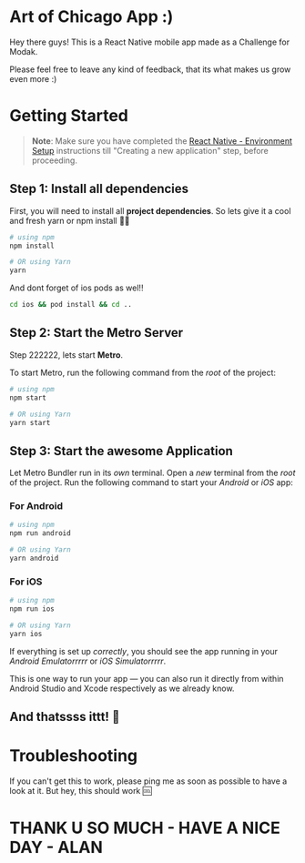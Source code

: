 # Art of Chicago App :)

Hey there guys! This is a React Native mobile app made as a Challenge for Modak.

Please feel free to leave any kind of feedback, that its what makes us grow even more :)

# Getting Started

>**Note**: Make sure you have completed the [React Native - Environment Setup](https://reactnative.dev/docs/environment-setup) instructions till "Creating a new application" step, before proceeding.

## Step 1: Install all dependencies

First, you will need to install all **project dependencies**. So lets give it a cool and fresh yarn or npm install 🧑‍🍳

```bash
# using npm
npm install

# OR using Yarn
yarn
```

And dont forget of ios pods as wel!!

```bash
cd ios && pod install && cd ..
```

## Step 2: Start the Metro Server

Step 222222, lets start **Metro**.

To start Metro, run the following command from the _root_ of the project:

```bash
# using npm
npm start

# OR using Yarn
yarn start
```

## Step 3: Start the awesome Application

Let Metro Bundler run in its _own_ terminal. Open a _new_ terminal from the _root_ of the project. Run the following command to start your _Android_ or _iOS_ app:

### For Android

```bash
# using npm
npm run android

# OR using Yarn
yarn android
```

### For iOS

```bash
# using npm
npm run ios

# OR using Yarn
yarn ios
```

If everything is set up _correctly_, you should see the app running in your _Android Emulatorrrrr_ or _iOS Simulatorrrrr_.

This is one way to run your app — you can also run it directly from within Android Studio and Xcode respectively as we already know.

## And thatssss ittt! :tada:

# Troubleshooting

If you can't get this to work, please ping me as soon as possible to have a look at it. But hey, this should work 🆒

# THANK U SO MUCH - HAVE A NICE DAY - ALAN
